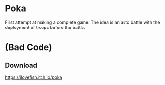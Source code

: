 # Poka

First attempt at making a complete game. The idea is an auto battle with the deployment of troops before the battle.
# (Bad Code)

## Download
https://ilovefish.itch.io/poka
